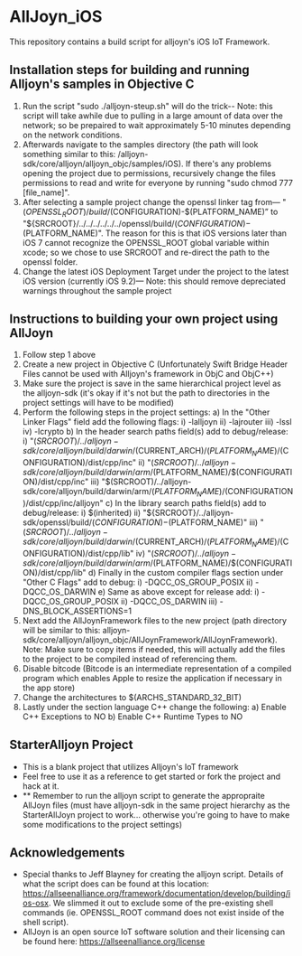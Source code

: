 # AllJoyn_iOS
This repository contains a build script for alljoyn's iOS IoT Framework. 

## Installation steps for building and running Alljoyn's samples in Objective C
1. Run the script "sudo ./alljoyn-steup.sh" will do the trick-- Note: this script will take awhile due to pulling in a large amount of data over the network; so be prepaired to wait approximately 5-10 minutes depending on the network conditions.
2. Afterwards navigate to the samples directory (the path will look something similar to this: /alljoyn-sdk/core/alljoyn/alljoyn_objc/samples/iOS). If there's any problems opening the project due to permissions, recursively change the files permissions to read and write for everyone by running "sudo chmod 777 [file_name]".
3. After selecting a sample project change the openssl linker tag from— "$(OPENSSL_ROOT)/build/$(CONFIGURATION)-$(PLATFORM_NAME)” to "${SRCROOT}/../../../../../../openssl/build/$(CONFIGURATION)-$(PLATFORM_NAME)". The reason for this is that iOS versions later than iOS 7 cannot recognize the OPENSSL_ROOT global variable within xcode; so we chose to use SRCROOT and re-direct the path to the openssl folder.
4. Change the latest iOS Deployment Target under the project to the latest iOS version (currently iOS 9.2)— Note: this should remove depreciated warnings throughout the sample project

## Instructions to building your own project using AllJoyn
1. Follow step 1 above
2. Create a new project in Objective C (Unfortunately Swift Bridge Header Files cannot be used with Alljoyn's framework in ObjC and ObjC++)
3. Make sure the project is save in the same hierarchical project level as the alljoyn-sdk (it's okay if it's not but the path to directories in the project settings will have to be modified) 
4. Perform the following steps in the project settings:
  a) In the "Other Linker Flags" field add the following flags:
    i) -lalljoyn
    ii) -lajrouter
    iii) -lssl
    iv) -lcrypto
  b) In the header search paths field(s) add to debug/release:
    i) "$(SRCROOT)/../alljoyn-sdk/core/alljoyn/build/darwin/$(CURRENT_ARCH)/$(PLATFORM_NAME)/$(CONFIGURATION)/dist/cpp/inc"
    ii) "$(SRCROOT)/../alljoyn-sdk/core/alljoyn/build/darwin/arm/$(PLATFORM_NAME)/$(CONFIGURATION)/dist/cpp/inc"
    iii) "$(SRCROOT)/../alljoyn-sdk/core/alljoyn/build/darwin/arm/$(PLATFORM_NAME)/$(CONFIGURATION)/dist/cpp/inc/alljoyn"
  c) In the library search paths field(s) add to debug/release:
    i) $(inherited)
    ii) "${SRCROOT}/../alljoyn-sdk/openssl/build/$(CONFIGURATION)-$(PLATFORM_NAME)"
    iii) "$(SRCROOT)/../alljoyn-sdk/core/alljoyn/build/darwin/$(CURRENT_ARCH)/$(PLATFORM_NAME)/$(CONFIGURATION)/dist/cpp/lib"
    iv) "$(SRCROOT)/../alljoyn-sdk/core/alljoyn/build/darwin/arm/$(PLATFORM_NAME)/$(CONFIGURATION)/dist/cpp/lib"
  d) Finally in the custom compiler flags section under "Other C Flags" add to debug:
    i) -DQCC_OS_GROUP_POSIX
    ii) -DQCC_OS_DARWIN
  e) Same as above except for release add:
    i) -DQCC_OS_GROUP_POSIX
    ii) -DQCC_OS_DARWIN
    iii) -DNS_BLOCK_ASSERTIONS=1
5. Next add the AllJoynFramework files to the new project (path directory will be similar to this: alljoyn-sdk/core/alljoyn/alljoyn_objc/AllJoynFramework/AllJoynFramework). Note: Make sure to copy items if needed, this will actually add the files to the project to be compiled instead of referencing them.
6. Disable bitcode (Bitcode is an intermediate representation of a compiled program which enables Apple to resize the application if necessary in the app store)
7. Change the architectures to $(ARCHS_STANDARD_32_BIT)
8. Lastly under the section language C++ change the following:
  a) Enable C++ Exceptions to NO
  b) Enable C++ Runtime Types to NO

## StarterAlljoyn Project
- This is a blank project that utilizes Alljoyn's IoT framework
- Feel free to use it as a reference to get started or fork the project and hack at it. 
- ** Remember to run the alljoyn script to generate the appropraite AllJoyn files (must have alljoyn-sdk in the same project hierarchy as the StarterAllJoyn project to work... otherwise you're going to have to make some modifications to the project settings)

## Acknowledgements
- Special thanks to Jeff Blayney for creating the alljoyn script. Details of what the script does can be found at this location: https://allseenalliance.org/framework/documentation/develop/building/ios-osx. We slimmed it out to exclude some of the pre-existing shell commands (ie. OPENSSL_ROOT command does not exist inside of the shell script).
- AllJoyn is an open source IoT software solution and their licensing can be found here: https://allseenalliance.org/license
